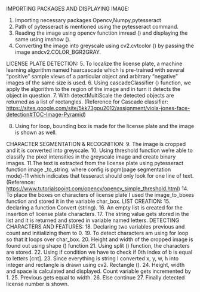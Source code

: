 IMPORTING PACKAGES AND DISPLAYING IMAGE:
1. Importing necessary packages 
       Opencv,Numpy,pytesseract
2. Path of pytesseract is mentioned using the pytesseract command.
3. Reading the image using opencv function imread () and displaying the same using imshow ().
4. Converting the image into greyscale using cv2.cvtcolor () by passing the image andcv2.COLOR_BGR2GRAY.
                                    
                                     
LICENSE PLATE DETECTION:
5. To localize the license plate, a machine learning algorithm named   haarcascade which is pre-trained with several “positive” sample views of a particular object and arbitrary “negative” images of the same size is used.
6. Using cascadeClassifier () function, we apply the algorithm to the region of the image and in turn it detects the object in question.
7. With detectMultiScale the detected objects are returned as a list of rectangles.
(Reference for Cascade classifier: https://sites.google.com/site/5kk73gpu2012/assignment/viola-jones-face-detection#TOC-Image-Pyramid)

8. Using for loop, bounding box is made for the license plate and the image is shown as well.
 

CHARACTER SEGMENTATION & RECOGNITION:
9. The image is cropped and it is converted into greyscale.
10. Using threshold function we’re able to classify the pixel intensities in the greyscale image and create binary images.
11.The text is extracted from the license plate using pytesseract function image
_to_string. where config is pgm(page segmentation mode)-11 which indicates that tesseract should only look for one line of text.
(Reference: https://www.tutorialspoint.com/opencv/opencv_simple_threshold.html)
14. To place the boxes on characters of license plate I used the image_to_boxes function and stored it in the variable char_box.
LIST CREATION:
15. declaring a function Convert (string).
16. An empty list is created for the insertion of license plate characters.
17. The string value gets stored in the list and it is returned and stored in variable named letters.
DETECTING CHARACTERS AND FEATURES:
18. Declaring two variables previous and count and initializing them to 0.
19. To detect characters am using for loop so that it loops over char_box.
20. Height and width of the cropped image is found out using shape () function
21. Using split () function, the characters are stored.
22. Using if condition we have to check if 0th index of b is equal to letters [cnt].
23. Since everything is string I converted x, y, w, h into integer and rectangle is drawn using cv2. Rectangle ().
24. Height, width and space is calculated and displayed. Count variable gets incremented by 1.
25. Previous gets equal to width.
26. Else continue
27. Finally detected license number is shown. 
              
